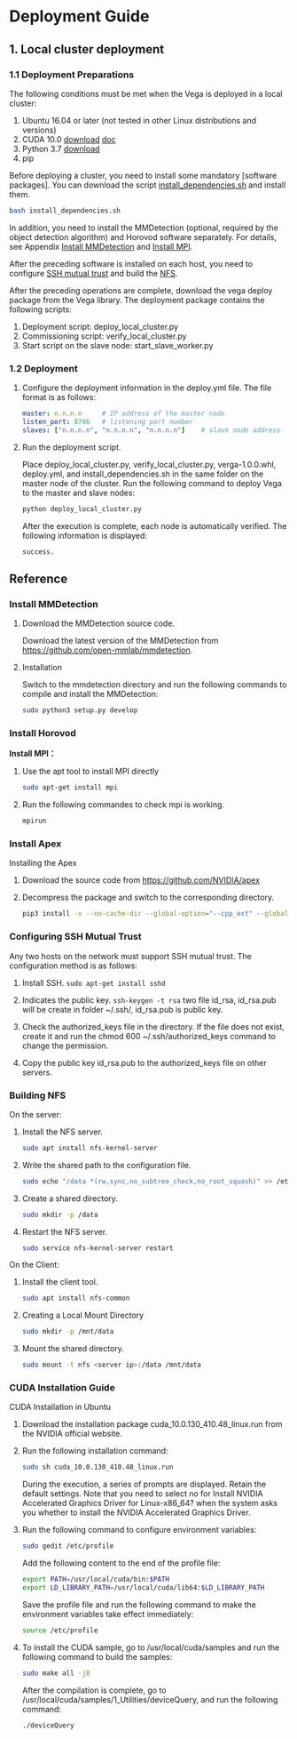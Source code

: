 # Deployment Guide

## 1. Local cluster deployment

### 1.1 Deployment Preparations

The following conditions must be met when the Vega is deployed in a local cluster:

1. Ubuntu 16.04 or later (not tested in other Linux distributions and versions)
2. CUDA 10.0 [download](https://developer.nvidia.com/cuda-10.0-download-archive) [doc](https://docs.nvidia.com/cuda/archive/10.0/)
3. Python 3.7 [download](https://www.python.org/downloads/release/python-376/)
4. pip

Before deploying a cluster, you need to install some mandatory [software packages]. You can download the script [install_dependencies.sh](../../../deploy/install_dependencies.sh) and install them.

```bash
bash install_dependencies.sh
```

In addition, you need to install the MMDetection (optional, required by the object detection algorithm) and Horovod software separately. For details, see Appendix [Install MMDetection](#mmdetection) and [Install MPI](#MPI).

After the preceding software is installed on each host, you need to configure [SSH mutual trust](#ssh) and  build the [NFS](#nfs).

After the preceding operations are complete, download the vega deploy package from the Vega library. The deployment package contains the following scripts:

1. Deployment script: deploy_local_cluster.py
2. Commissioning script: verify_local_cluster.py
3. Start script on the slave node: start_slave_worker.py

### 1.2 Deployment

1. Configure the deployment information in the deploy.yml file. The file format is as follows:

    ```yaml
    master: n.n.n.n     # IP address of the master node
    listen_port: 8786   # listening port number
    slaves: ["n.n.n.n", "n.n.n.n", "n.n.n.n"]    # slave node address
    ```

2. Run the deployment script.

    Place deploy_local_cluster.py, verify_local_cluster.py, verga-1.0.0.whl, deploy.yml, and install_dependencies.sh in the same folder on the master node of the cluster. Run the following command to deploy Vega to the master and slave nodes:

    ```bash
    python deploy_local_cluster.py
    ```

    After the execution is complete, each node is automatically verified. The following information is displayed:

    ```text
    success.
    ```

## Reference

### <span id="mmdetection"> Install MMDetection </span>

1. Download the MMDetection source code.

    Download the latest version of the MMDetection from <https://github.com/open-mmlab/mmdetection>.

2. Installation

    Switch to the mmdetection directory and run the following commands to compile and install the MMDetection:

    ```bash
    sudo python3 setup.py develop
    ```

### <span id="Horovod"> Install Horovod</span>


**Install MPI：**
1. Use the apt tool to install MPI directly

    ```bash
    sudo apt-get install mpi
    ```

2. Run the following commandes to check mpi is working.

    ```bash
    mpirun
    ```

### Install Apex

Installing the Apex

1. Download the source code from <https://github.com/NVIDIA/apex>

2. Decompress the package and switch to the corresponding directory.

   ```bash
   pip3 install -v --no-cache-dir --global-option="--cpp_ext" --global-option="--cuda_ext" ./
   ```

### <span id="ssh"> Configuring SSH Mutual Trust </span>

Any two hosts on the network must support SSH mutual trust. The configuration method is as follows:

1. Install SSH.
    `sudo apt-get install sshd`

2. Indicates the public key.
    `ssh-keygen -t rsa` two file id_rsa, id_rsa.pub will be create in folder ~/.ssh/, id_rsa.pub is public key.

3. Check the authorized_keys file in the directory. If the file does not exist, create it and run the chmod 600 ~/.ssh/authorized_keys command to change the permission.

4. Copy the public key id_rsa.pub to the authorized_keys file on other servers.

### <span id="nfs"> Building NFS </span>

On the server:

1. Install the NFS server.

    ```bash
    sudo apt install nfs-kernel-server
    ```

2. Write the shared path to the configuration file.

    ```bash
    sudo echo "/data *(rw,sync,no_subtree_check,no_root_squash)" >> /etc/exports
    ```

3. Create a shared directory.

    ```bash
    sudo mkdir -p /data
    ```

4. Restart the NFS server.

    ```bash
    sudo service nfs-kernel-server restart
    ```

On the Client:

1. Install the client tool.

    ```bash
    sudo apt install nfs-common
    ```

2. Creating a Local Mount Directory

    ```bash
    sudo mkdir -p /mnt/data
    ```

3. Mount the shared directory.

    ```bash
    sudo mount -t nfs <server ip>:/data /mnt/data
    ```

### CUDA Installation Guide

CUDA Installation in Ubuntu

1. Download the installation package cuda_10.0.130_410.48_linux.run from the NVIDIA official website.

2. Run the following installation command:

    ```bash
    sudo sh cuda_10.0.130_410.48_linux.run
    ```

    During the execution, a series of prompts are displayed. Retain the default settings. Note that you need to select no for Install NVIDIA Accelerated Graphics Driver for Linux-x86_64? when the system asks you whether to install the NVIDIA Accelerated Graphics Driver.

3. Run the following command to configure environment variables:

    ```bash
    sudo gedit /etc/profile
    ```

    Add the following content to the end of the profile file:

    ```bash
    export PATH=/usr/local/cuda/bin:$PATH
    export LD_LIBRARY_PATH=/usr/local/cuda/lib64:$LD_LIBRARY_PATH
    ```

    Save the profile file and run the following command to make the environment variables take effect immediately:

    ```bash
    source /etc/profile
    ```

4. To install the CUDA sample, go to /usr/local/cuda/samples and run the following command to build the samples:

    ```bash
    sudo make all -j8
    ```

    After the compilation is complete, go to /usr/local/cuda/samples/1_Utilities/deviceQuery, and run the following command:

    ```bash
    ./deviceQuery
    ```
